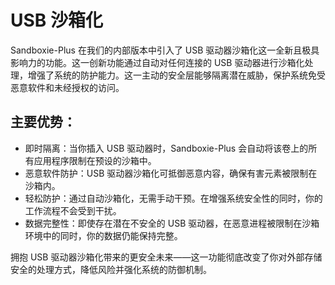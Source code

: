# USB 沙箱化

Sandboxie-Plus 在我们的内部版本中引入了 USB 驱动器沙箱化这一全新且极具影响力的功能。这一创新功能通过自动对任何连接的 USB 驱动器进行沙箱化处理，增强了系统的防护能力。这一主动的安全层能够隔离潜在威胁，保护系统免受恶意软件和未经授权的访问。

## 主要优势：

- 即时隔离：当你插入 USB 驱动器时，Sandboxie-Plus 会自动将该卷上的所有应用程序限制在预设的沙箱中。
- 恶意软件防护：USB 驱动器沙箱化可抵御恶意内容，确保有害元素被限制在沙箱内。
- 轻松防护：通过自动沙箱化，无需手动干预。在增强系统安全性的同时，你的工作流程不会受到干扰。
- 数据完整性：即使存在潜在不安全的 USB 驱动器，在恶意进程被限制在沙箱环境中的同时，你的数据仍能保持完整。

拥抱 USB 驱动器沙箱化带来的更安全未来——这一功能彻底改变了你对外部存储安全的处理方式，降低风险并强化系统的防御机制。